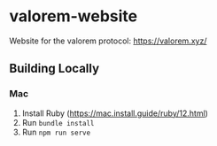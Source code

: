 # valorem-website

Website for the valorem protocol: https://valorem.xyz/

## Building Locally

### Mac
1. Install Ruby (https://mac.install.guide/ruby/12.html)
2. Run `bundle install`
3. Run `npm run serve`
